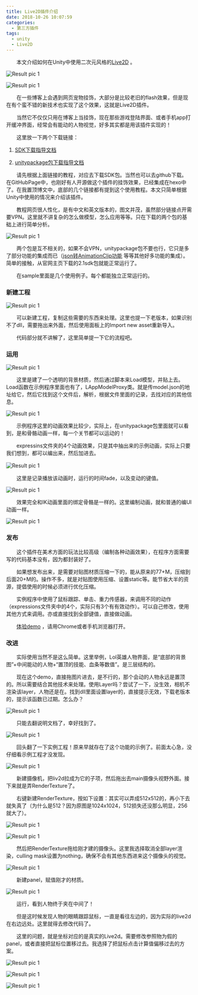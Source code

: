 ```yaml
---
title: Live2D插件介绍
date: 2018-10-26 10:07:59
categories:
  - 第三方插件
tags:
  - unity
  - Live2D
---
```


　　本文介绍如何在Unity中使用二次元风格的[Live2D](http://www.live2d.com/)  。   

<!-- more -->

![Result pic 1](/contentimg/30/1.gif "效果展示")

![Result pic 1](/contentimg/30/1.png "实际三维情况")


　　在一些博客上会遇到网页宠物挂饰，大部分是比较老旧的flash效果，但是现在有个蛮不错的新技术也实现了这个效果，这就是Live2D插件。

　　当然它不仅仅只用在博客上当挂饰，现在那些游戏登陆界面、或者手机app打开缓冲界面，经常会有能动的人物视觉，好多其实都是用该插件实现的！

　　这里放一下两个下载链接：

1. [SDK下载指导文档](http://www.live2d.com/usermanual/cubism2_cn/lets-do-it/my-first-lapp/02.html) 
  
1. [unitypackage包下载指导文档](http://docs.live2d.com/cubism-sdk-tutorials/getting-started/) 

　　请先根据上面链接的教程，对应去下载SDK包。当然也可以去github下载。在GitHubPage中，也刚好有人开源做这个插件的挂饰效果，已经集成在hexo中了。在我置顶博文中，底部的几个链接都有提到这个使用教程。本文只简单根据Unity中使用的情况来介绍该插件。

　　教程网页很人性化，是有中文和英文版本的，图文并茂，虽然部分链接点开需要VPN。这里就不讲复杂的怎么做模型，怎么应用等等。只在下载的两个包的基础上进行简单分析。

![Result pic 1](/contentimg/30/2.png "下载的两个包")


　　两个包是互不相关的，如果不会VPN，unitypackage包不要也行，它只是多了部分功能的集成而已（[json转AnimationClip功能](http://docs.live2d.com/cubism-sdk-tutorials/animation/)  等等其他好多功能的集成）。简单的接触，从官网主页下载的2.1sdk包就能正常运行了。

　　在sample里面是几个使用例子。每个都能独立正常运行的。

### 新建工程

![Result pic 1](/contentimg/30/3.png "引用拆解")


　　可以新建工程，复制这些需要的东西来处理。这里也提一下老版本，如果识别不了dll，需要拖出来外面，然后使用面板上的Import new asset重新导入。

　　代码部分就不讲解了，这里简单提一下它的流程吧。

### 运用

![Result pic 1](/contentimg/30/4.png "Create Live2D Canvas")


　　这里是建了一个透明的背景材质，然后通过脚本来Load模型，并贴上去。Load函数在示例程序里面也有了，LAppModelProxy类。就是传model.json的地址给它，然后它找到这个文件后，解析，根据文件里面的记录，去找对应的其他信息。

![Result pic 1](/contentimg/30/5.png "总信息记录")


　　示例程序这里的动画效果比较少，实际上，在unitypackage包里面就可以看到，是和骨骼动画一样，每一个关节都可以运动的！

　　expressins文件夹的4个动画效果，只是其中抽出来的示例动画，实际上只要我们想到，都可以编出来，然后加进去。

![Result pic 1](/contentimg/30/6.png "动画信息内容")
　　

　　这里是记录播放该动画时，运行的时间fade，以及变动的键值。

![Result pic 1](/contentimg/30/2.gif "键值修改效果")


　　效果完全和IK动画里面的绑定骨骼是一样的。这里编制动画，就和普通的编UI动画一样。

![Result pic 1](/contentimg/30/3.gif "键值修改效果")


### 发布

　　这个插件在美术方面的玩法比较高级（编制各种动画效果），在程序方面需要写的代码基本没有，因为都封装好了。

　　如果想发布出来，是需要对贴图材质压缩一下的，能从原来的77+M，压缩到后面20+M的。操作不多，就是对贴图使用压缩、设置static等。能节省大半的资源，提倡使用的时候必须进行优化压缩。


　　实例程序中使用了鼠标跟踪、单击、重力传感器，来调用不同的动作（expressions文件夹中的4个，实际只有3个有有效动作）。可以自己修改，使用其他方式来调用。亦或直接找到全部键值，直接做动画。

　　[体验demo](/unitydemo/3/index.html) ，请用Chrome或者手机浏览器打开。

### 改进

　　实际使用当然不是这么简单。这里举例，Lol英雄人物界面，是“底部的背景图”+中间能动的人物+“置顶的技能、血条等数值”。是三层结构的。

　　现在这个demo，直接拖图片进去，是不行的，那个会动的人物永远是置顶的。所以需要结合其他技术来处理。使用Layer吗？尝试了一下，没生效，相机不渲染该layer，人物还是在。找到dll里面设置layer的，直接提示无效，下载老版本的，提示该函数已过期。怎么办？

![Result pic 1](/contentimg/30/7.png "设置Layer")


　　只能去翻说明文档了，幸好找到了。

![Result pic 1](/contentimg/30/8.png "SDK更新日志")


　　回头翻了一下实例工程！原来早就存在了这个功能的示例了。前面太心急，没仔细看示例工程才没发现。

![Result pic 1](/contentimg/30/13.png "通过RenderTexture渲染")


　　新建摄像机，把liv2d拉成为它的子项，然后拖出去main摄像头视野外面。接下来就是弄RenderTexture了。

　　右键新建RenderTexture，按如下设置：其实可以弄成512x512的，再小下去就失真了（为什么是512？因为原图是1024x1024，512损失还没那么明显，256就大了）。

![Result pic 1](/contentimg/30/9.png "新建RenderTexture")

![Result pic 1](/contentimg/30/10.png "新建材质")


　　然后把RenderTexture拖给刚才建的摄像头。这里我选择取消全部layer渲染，culling mask设置为nothing，确保不会有其他东西进来这个摄像头的视觉。

![Result pic 1](/contentimg/30/11.png "赋值摄像头")


　　新建panel，赋值刚才的材质。

![Result pic 1](/contentimg/30/12.png "赋值材质")


　　运行，看到人物终于夹在中间了！

　　但是这时候发现人物的眼睛跟踪鼠标，一直是看往左边的，因为实际的live2d在右边远处。这里就得去修改代码了。

　　这里的问题，就是坐标对应的是真实的Live2d。需要修改参照物为假的panel，或者直接把鼠标位置移过去。我选择了把鼠标点击计算值偏移过去的方案。

![Result pic 1](/contentimg/30/14.png "修改参照物摄像头")

![Result pic 1](/contentimg/30/15.png "偏移鼠标点击位置的值")

![Result pic 1](/contentimg/30/4.gif "修改后效果")















